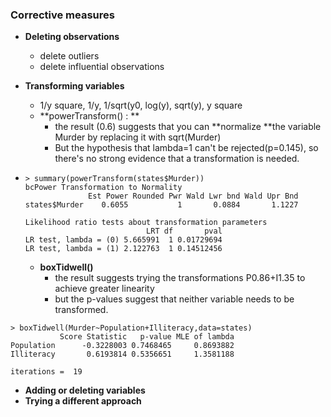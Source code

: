 ### Corrective measures

* **Deleting observations**

  * delete outliers
  * delete influential observations

* **Transforming variables**

  * 1/y square, 1/y, 1/sqrt\(y0, log\(y\), sqrt\(y\), y square
  * **powerTransform\(\) : **
    * the result \(0.6\) suggests that you can **normalize **the variable Murder by replacing it with sqrt\(Murder\)
    * But the hypothesis that lambda=1 can't be rejected\(p=0.145\), so there's no strong evidence that a transformation is needed.

* ```
  > summary(powerTransform(states$Murder))
  bcPower Transformation to Normality 
                Est Power Rounded Pwr Wald Lwr bnd Wald Upr Bnd
  states$Murder    0.6055           1       0.0884       1.1227

  Likelihood ratio tests about transformation parameters
                             LRT df       pval
  LR test, lambda = (0) 5.665991  1 0.01729694
  LR test, lambda = (1) 2.122763  1 0.14512456
  ```

  * **boxTidwell\(\)**
    * the result suggests trying the transformations P0.86+I1.35 to achieve greater linearity
    * but the p-values suggest that neither variable needs to be transformed.

```
> boxTidwell(Murder~Population+Illiteracy,data=states)
           Score Statistic   p-value MLE of lambda
Population      -0.3228003 0.7468465     0.8693882
Illiteracy       0.6193814 0.5356651     1.3581188

iterations =  19
```

* **Adding or deleting variables**
* **Trying a different approach**



